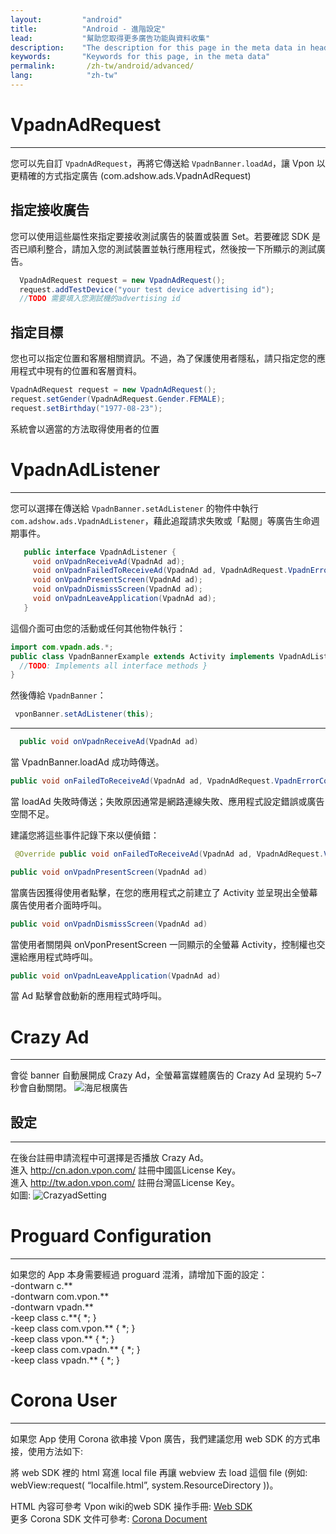 ```yaml
---
layout:         "android"
title:          "Android - 進階設定"
lead:           "幫助您取得更多廣告功能與資料收集"
description:    "The description for this page in the meta data in header."
keywords:       "Keywords for this page, in the meta data"
permalink:       /zh-tw/android/advanced/
lang:            "zh-tw"
---
```


# VpadnAdRequest
  -----------------------------
  您可以先自訂 `VpadnAdRequest`，再將它傳送給 `VpadnBanner.loadAd`，讓 Vpon 以更精確的方式指定廣告 (com.adshow.ads.VpadnAdRequest)

## 指定接收廣告

  您可以使用這些屬性來指定要接收測試廣告的裝置或裝置 Set。若要確認 SDK 是否已順利整合，請加入您的測試裝置並執行應用程式，然後按一下所顯示的測試廣告。


```Java
  VpadnAdRequest request = new VpadnAdRequest();
  request.addTestDevice("your test device advertising id");
  //TODO 需要填入您測試機的advertising id
```

## 指定目標

您也可以指定位置和客層相關資訊。不過，為了保護使用者隱私，請只指定您的應用程式中現有的位置和客層資料。


```Java
VpadnAdRequest request = new VpadnAdRequest();
request.setGender(VpadnAdRequest.Gender.FEMALE);
request.setBirthday("1977-08-23");
```
  系統會以適當的方法取得使用者的位置


# VpadnAdListener
  ------------------------------

您可以選擇在傳送給 `VpadnBanner.setAdListener` 的物件中執行 `com.adshow.ads.VpadnAdListener`，藉此追蹤請求失敗或「點閱」等廣告生命週期事件。

```java
   public interface VpadnAdListener {
     void onVpadnReceiveAd(VpadnAd ad);
     void onVpadnFailedToReceiveAd(VpadnAd ad, VpadnAdRequest.VpadnErrorCode errorCode);
     void onVpadnPresentScreen(VpadnAd ad);
     void onVpadnDismissScreen(VpadnAd ad);
     void onVpadnLeaveApplication(VpadnAd ad);
   }
```

這個介面可由您的活動或任何其他物件執行：

```java
import com.vpadn.ads.*;
public class VpadnBannerExample extends Activity implements VpadnAdListener {
  //TODO: Implements all interface methods }
}
```

然後傳給 `VpadnBanner`：

```java
 vponBanner.setAdListener(this);
```

---
```java
  public void onVpadnReceiveAd(VpadnAd ad)
```
當 VpadnBanner.loadAd 成功時傳送。

```java
public void onFailedToReceiveAd(VpadnAd ad, VpadnAdRequest.VpadnErrorCode error)
```
當 loadAd 失敗時傳送；失敗原因通常是網路連線失敗、應用程式設定錯誤或廣告空間不足。

建議您將這些事件記錄下來以便偵錯：

```java
 @Override public void onFailedToReceiveAd(VpadnAd ad, VpadnAdRequest.VpadnErrorCode errorCode) { Log.d(MY_LOG_TAG, "failed to receive ad (" + errorCode + ")"); }
```

```java
public void onVpadnPresentScreen(VpadnAd ad)
```
當廣告因獲得使用者點擊，在您的應用程式之前建立了 Activity 並呈現出全螢幕廣告使用者介面時呼叫。

```java
public void onVpadnDismissScreen(VpadnAd ad)
```
當使用者關閉與 onVponPresentScreen 一同顯示的全螢幕 Activity，控制權也交還給應用程式時呼叫。

```java
public void onVpadnLeaveApplication(VpadnAd ad)
```
當 Ad 點擊會啟動新的應用程式時呼叫。




# Crazy Ad
---
會從 banner 自動展開成 Crazy Ad，全螢幕富媒體廣告的 Crazy Ad 呈現約 5~7 秒會自動關閉。
![海尼根廣告]


## 設定
---
在後台註冊申請流程中可選擇是否播放 Crazy Ad。<br>
進入 http://cn.adon.vpon.com/ 註冊中國區License Key。<br>
進入 http://tw.adon.vpon.com/ 註冊台灣區License Key。<br>
如圖:
![CrazyadSetting]


# Proguard Configuration
---
如果您的 App 本身需要經過 proguard 混淆，請增加下面的設定：<br>
-dontwarn c.\*\* <br>
-dontwarn com.vpon.\*\* <br>
-dontwarn vpadn.\*\* <br>
-keep class c.\*\*{ \*; } <br>
-keep class com.vpon.\*\* { \*; } <br>
-keep class vpon.\*\* { \*; } <br>
-keep class com.vpadn.\*\* { \*; } <br>
-keep class vpadn.\*\* { \*; } <br>


# Corona User
---
如果您 App 使用 Corona 欲串接 Vpon 廣告，我們建議您用 web SDK 的方式串接，使用方法如下:  

將 web SDK 裡的 html 寫進 local file 再讓 webview 去 load 這個 file (例如: webView:request( “localfile.html”, system.ResourceDirectory ))。  

HTML 內容可參考 Vpon wiki的web SDK 操作手冊: [Web SDK]  
更多 Corona SDK 文件可參考: [Corona Document]  





[海尼根廣告]:      {{site.baseurl}}/assets/img/Crazyad.png
[CrazyadSetting]: {{site.baseurl}}/assets/img/CrazyadSetting.png
[Web SDK]: {{site.baseurl}}/zh-tw/web/
[Corona Document]: http://docs.coronalabs.com/api/library/native/newWebView.html
